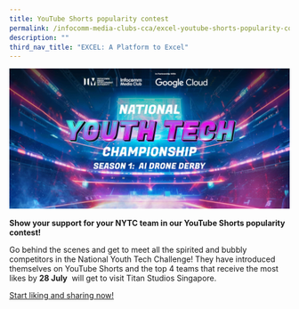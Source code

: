 ```yaml
---
title: YouTube Shorts popularity contest
permalink: /infocomm-media-clubs-cca/excel-youtube-shorts-popularity-contest/
description: ""
third_nav_title: "EXCEL: A Platform to Excel"
---
```

![](/images/icmclub/nytc%20web%20banner.jpg)


**Show your support for your NYTC team in our YouTube Shorts popularity contest!**  
  
Go behind the scenes and get to meet all the spirited and bubbly competitors in the National Youth Tech Challenge! They have introduced themselves on YouTube Shorts and the top 4 teams that receive the most likes by **28 July**  will get to visit Titan Studios Singapore.  
  

[Start liking and sharing now!](https://www.youtube.com/playlist?list=PL6-X01R5u5Z_y5aoFBKLrb5q2XlQrp0rF)